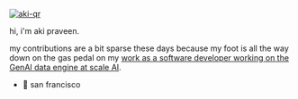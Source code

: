 [![aki-qr](https://github.com/AkiPraveen/AkiPraveen/assets/10789158/4ac685d7-076e-48eb-83e7-697a0798cf82)](https://akilesh.xyz)

hi, i'm aki praveen. 

my contributions are a bit sparse these days because my foot is all the way down on the gas pedal on my [work as a software developer working on the GenAI data engine at scale AI](https://github.com/akilesh-scale).

- 📍 san francisco
